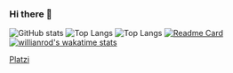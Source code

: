 ### Hi there 👋
![GitHub stats](https://github-readme-stats.vercel.app/api?username=AlvaroTimo&show_icons=true&theme=algolia)
![Top Langs](https://github-readme-stats.vercel.app/api/top-langs/?username=AlvaroTimo&theme=nightowl)
![Top Langs](https://github-readme-stats.vercel.app/api/top-langs/?username=FernandoTimo&layout=compact&theme=algolia)
[![Readme Card](https://github-readme-stats.vercel.app/api/pin/?username=FernandoTimo&repo=Frontend-Next)](https://github.com/anuraghazra/github-readme-stats)
[![willianrod's wakatime stats](https://github-readme-stats.vercel.app/api/wakatime?username=AlvaroTimo)](https://github.com/anuraghazra/github-readme-stats)



<!--
**AlvaroTimo/AlvaroTimo** is a ✨ _special_ ✨ repository because its `README.md` (this file) appears on your GitHub profile.

Here are some ideas to get you started:

- 🔭 I’m currently working on ...
- 🌱 I’m currently learning ...
- 👯 I’m looking to collaborate on ...
- 🤔 I’m looking for help with ...
- 💬 Ask me about ...
- 📫 How to reach me: ...
- 😄 Pronouns: ...
- ⚡ Fun fact: ...
-->
[Platzi](https://platzi.com/p/alvaro-timo/)
